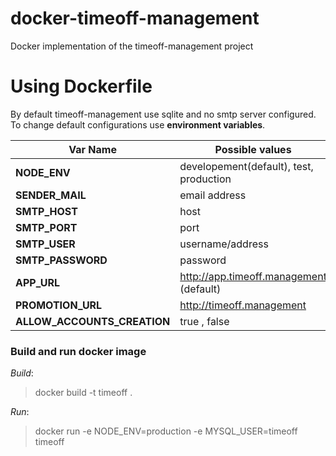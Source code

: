 # docker-timeoff-management

Docker implementation of the timeoff-management project

# Using Dockerfile

By default timeoff-management use sqlite and no smtp server configured. 
To change default configurations use **environment variables**. 

| Var Name | Possible values|
| -------- | ------ |
| **NODE_ENV** | developement(default), test, production |
| **SENDER_MAIL** | email address |
| **SMTP_HOST** | host |
| **SMTP_PORT** | port |
| **SMTP_USER** | username/address |
| **SMTP_PASSWORD** | password |
| **APP_URL** | http://app.timeoff.management (default) |
| **PROMOTION_URL** | http://timeoff.management |
| **ALLOW_ACCOUNTS_CREATION** | true , false |

### Build and run docker image 

_Build_:
> docker build -t timeoff . 

_Run_:
> docker run -e NODE_ENV=production -e MYSQL_USER=timeoff timeoff
